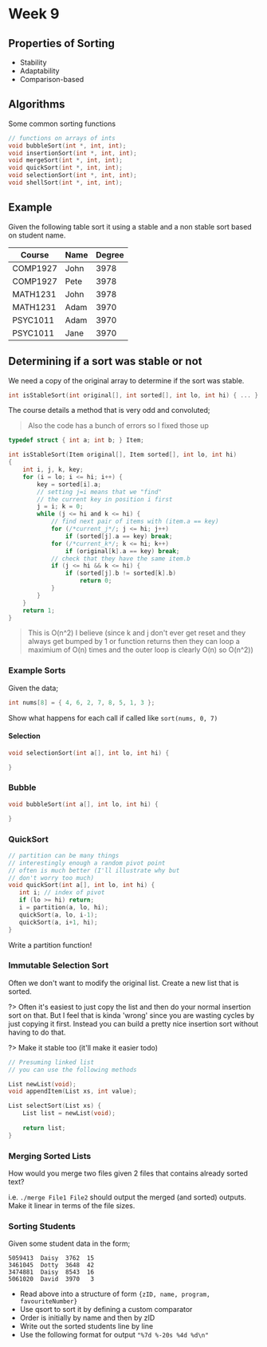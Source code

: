 # Week 9

## Properties of Sorting

- Stability
- Adaptability
- Comparison-based

## Algorithms

Some common sorting functions

```c
// functions on arrays of ints
void bubbleSort(int *, int, int);
void insertionSort(int *, int, int);
void mergeSort(int *, int, int);
void quickSort(int *, int, int);
void selectionSort(int *, int, int);
void shellSort(int *, int, int);
```

## Example

Given the following table sort it using a stable and a non stable sort based on student name.

| Course   | Name | Degree |
|----------|------|--------|
| COMP1927 | John |   3978 |
| COMP1927 | Pete |   3978 |
| MATH1231 | John |   3978 |
| MATH1231 | Adam |   3970 |
| PSYC1011 | Adam |   3970 |
| PSYC1011 | Jane |   3970 |

## Determining if a sort was stable or not

We need a copy of the original array to determine if the sort was stable.

```c
int isStableSort(int original[], int sorted[], int lo, int hi) { ... }
```

The course details a method that is very odd and convoluted;

> Also the code has a bunch of errors so I fixed those up

```c
typedef struct { int a; int b; } Item;

int isStableSort(Item original[], Item sorted[], int lo, int hi)
{
	int i, j, k, key;
	for (i = lo; i <= hi; i++) {
		key = sorted[i].a;
		// setting j=i means that we "find"
		// the current key in position i first
		j = i; k = 0;
		while (j <= hi and k <= hi) {
			// find next pair of items with (item.a == key)
			for (/*current_j*/; j <= hi; j++)
				if (sorted[j].a == key) break;
			for (/*current_k*/; k <= hi; k++)
				if (original[k].a == key) break;
			// check that they have the same item.b
			if (j <= hi && k <= hi) {
				if (sorted[j].b != sorted[k].b)
					return 0;
			}
		}
    }
	return 1;
}
```

> This is O(n^2) I believe (since k and j don't ever get reset and they always get bumped by 1 or function returns then they can loop a maximium of O(n) times and the outer loop is clearly O(n) so O(n^2))

### Example Sorts

Given the data;
```c
int nums[8] = { 4, 6, 2, 7, 8, 5, 1, 3 };
```

Show what happens for each call if called like `sort(nums, 0, 7)`

#### Selection

```c
void selectionSort(int a[], int lo, int hi) {

}
```

### Bubble

```c
void bubbleSort(int a[], int lo, int hi) {

}
```

### QuickSort

```c
// partition can be many things
// interestingly enough a random pivot point
// often is much better (I'll illustrate why but
// don't worry too much)
void quickSort(int a[], int lo, int hi) {
   int i; // index of pivot
   if (lo >= hi) return;
   i = partition(a, lo, hi);
   quickSort(a, lo, i-1);
   quickSort(a, i+1, hi);
}
```

Write a partition function!

### Immutable Selection Sort

Often we don't want to modify the original list.  Create a new list that is sorted.

?> Often it's easiest to just copy the list and then do your normal insertion sort on that.  But I feel that is kinda 'wrong' since you are wasting cycles by just copying it first.  Instead you can build a pretty nice insertion sort without having to do that.

?> Make it stable too (it'll make it easier todo)

```c
// Presuming linked list
// you can use the following methods

List newList(void);
void appendItem(List xs, int value);

List selectSort(List xs) {
    List list = newList(void);
    
    return list;
}
```

### Merging Sorted Lists

How would you merge two files given 2 files that contains already sorted text?

i.e. `./merge File1 File2` should output the merged (and sorted) outputs.  Make it linear in terms of the file sizes.

### Sorting Students

Given some student data in the form;

```
5059413  Daisy  3762  15
3461045  Dotty  3648  42
3474881  Daisy  8543  16
5061020  David  3970   3
```

- Read above into a structure of form `{zID, name, program, favouriteNumber}`
- Use qsort to sort it by defining a custom comparator
- Order is initially by name and then by zID
- Write out the sorted students line by line
- Use the following format for output `"%7d %-20s %4d %d\n"`

[](Tute9/Students.c ':include :type=code c')
